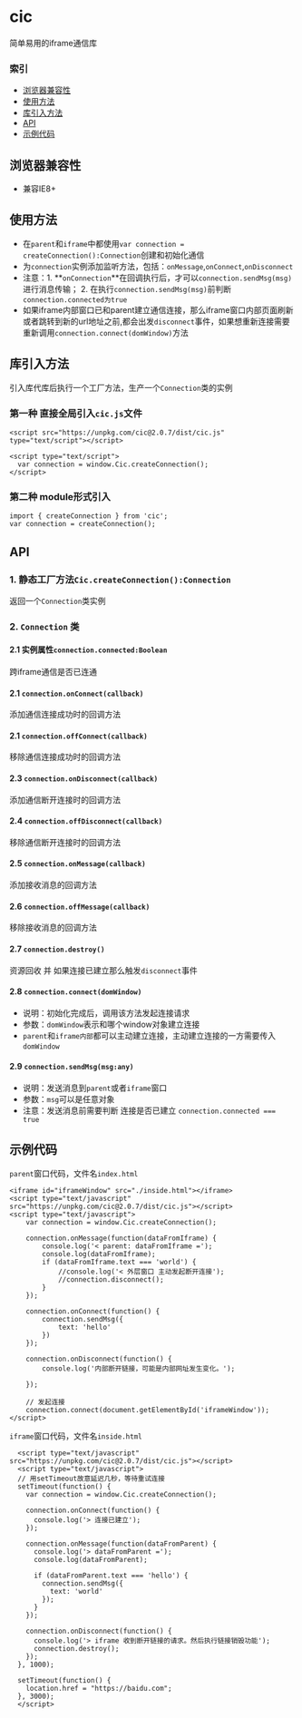 # cic

简单易用的iframe通信库


### 索引

- [浏览器兼容性](#浏览器兼容性)
- [使用方法](#使用方法)
- [库引入方法](#引入方法)
- [API](#api)
- [示例代码](#示例代码)

##  浏览器兼容性

- 兼容IE8+

## 使用方法

- 在`parent`和`iframe`中都使用`var connection = createConnection():Connection`创建和初始化通信
- 为`connection`实例添加监听方法，包括：`onMessage`,`onConnect`,`onDisconnect`
- 注意：1. **`onConnection`**在回调执行后，才可以`connection.sendMsg(msg)`进行消息传输； 2. 在执行`connection.sendMsg(msg)`前判断`connection.connected为true`
- 如果iframe内部窗口已和parent建立通信连接，那么iframe窗口内部页面刷新或者跳转到新的url地址之前,都会出发`disconnect`事件，如果想重新连接需要重新调用`connection.connect(domWindow)`方法

## 库引入方法

引入库代库后执行一个工厂方法，生产一个`Connection`类的实例

### 第一种 直接全局引入`cic.js`文件

```
<script src="https://unpkg.com/cic@2.0.7/dist/cic.js" type="text/script"></script>

<script type="text/script">
  var connection = window.Cic.createConnection();
</script>

```

### 第二种 module形式引入

```
import { createConnection } from 'cic';
var connection = createConnection();
```

## API

### 1. 静态工厂方法`Cic.createConnection():Connection`

返回一个`Connection`类实例

### 2. `Connection` 类

#### 2.1 实例属性`connection.connected:Boolean`

跨iframe通信是否已连通

#### 2.1 `connection.onConnect(callback)`

添加通信连接成功时的回调方法

#### 2.1 `connection.offConnect(callback)`

移除通信连接成功时的回调方法

#### 2.3 `connection.onDisconnect(callback)`

添加通信断开连接时的回调方法

#### 2.4 `connection.offDisconnect(callback)`

移除通信断开连接时的回调方法


#### 2.5 `connection.onMessage(callback)`

添加接收消息的回调方法

#### 2.6 `connection.offMessage(callback)`

移除接收消息的回调方法


#### 2.7 `connection.destroy()`

资源回收 并 如果连接已建立那么触发`disconnect`事件

#### 2.8 `connection.connect(domWindow)`

- 说明：初始化完成后，调用该方法发起连接请求
- 参数：`domWindow`表示和哪个window对象建立连接
- `parent`和`iframe内部`都可以主动建立连接，主动建立连接的一方需要传入`domWindow`

#### 2.9 `connection.sendMsg(msg:any)`

- 说明：发送消息到`parent`或者`iframe`窗口
- 参数：`msg`可以是任意对象
- 注意：发送消息前需要判断 连接是否已建立 `connection.connected === true`


## 示例代码

`parent`窗口代码，文件名`index.html`

```
<iframe id="iframeWindow" src="./inside.html"></iframe>
<script type="text/javascript" src="https://unpkg.com/cic@2.0.7/dist/cic.js"></script>
<script type="text/javascript">
    var connection = window.Cic.createConnection();

    connection.onMessage(function(dataFromIframe) {
        console.log('< parent: dataFromIframe =');
        console.log(dataFromIframe);
        if (dataFromIframe.text === 'world') {
            //console.log('< 外层窗口 主动发起断开连接');
            //connection.disconnect();
        }
    });

    connection.onConnect(function() {
        connection.sendMsg({
            text: 'hello'
        })
    });

    connection.onDisconnect(function() {
        console.log('内部断开链接，可能是内部网址发生变化。');
        
    });

    // 发起连接
    connection.connect(document.getElementById('iframeWindow'));
</script>

```

`iframe`窗口代码，文件名`inside.html`

```
  <script type="text/javascript" src="https://unpkg.com/cic@2.0.7/dist/cic.js"></script>
  <script type="text/javascript">
  // 用setTimeout故意延迟几秒，等待重试连接
  setTimeout(function() {
    var connection = window.Cic.createConnection();

    connection.onConnect(function() {
      console.log('> 连接已建立');
    });

    connection.onMessage(function(dataFromParent) {
      console.log('> dataFromParent =');
      console.log(dataFromParent);

      if (dataFromParent.text === 'hello') {
        connection.sendMsg({
          text: 'world'
        });
      }
    });

    connection.onDisconnect(function() {
      console.log('> iframe 收到断开链接的请求。然后执行链接销毁功能');
      connection.destroy();
    });
  }, 1000);

  setTimeout(function() {
    location.href = "https://baidu.com";
  }, 3000);
  </script>

```
